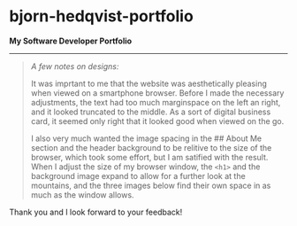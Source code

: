 # bjorn-hedqvist-portfolio
**My Software Developer Portfolio**

---

> *A few notes on designs:*
> 
> It was imprtant to me that the website was aesthetically pleasing when viewed on a smartphone browser. Before I made the necessary adjustments, the text had too much marginspace on the left an right, and it looked truncated to the middle. As a sort of digital business card, it seemed only right that it looked good when viewed on the go.
> 
> I also very much wanted the image spacing in the ## About Me section and the header background to be relitive to the size of the browser, which took some effort, but I am satified with the result. When I adjust the size of my browser window, the `<h1>` and the background image expand to allow for a further look at the mountains, and the three images below find their own space in as much as the window allows.

Thank you and I look forward to your feedback!

